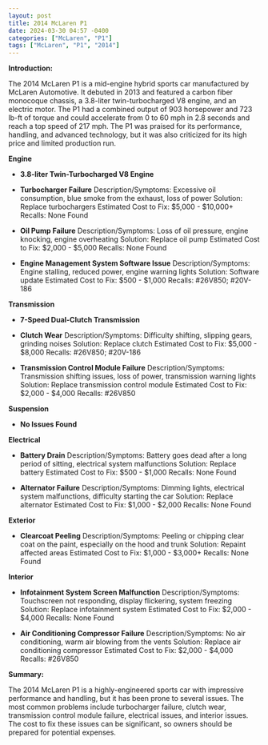 ```yaml
---
layout: post
title: 2014 McLaren P1
date: 2024-03-30 04:57 -0400
categories: ["McLaren", "P1"]
tags: ["McLaren", "P1", "2014"]
---
```

**Introduction:**

The 2014 McLaren P1 is a mid-engine hybrid sports car manufactured by McLaren Automotive. It debuted in 2013 and featured a carbon fiber monocoque chassis, a 3.8-liter twin-turbocharged V8 engine, and an electric motor. The P1 had a combined output of 903 horsepower and 723 lb-ft of torque and could accelerate from 0 to 60 mph in 2.8 seconds and reach a top speed of 217 mph. The P1 was praised for its performance, handling, and advanced technology, but it was also criticized for its high price and limited production run.

**Engine**

* **3.8-liter Twin-Turbocharged V8 Engine**

* **Turbocharger Failure**
Description/Symptoms: Excessive oil consumption, blue smoke from the exhaust, loss of power
Solution: Replace turbochargers
Estimated Cost to Fix: $5,000 - $10,000+
Recalls: None Found

* **Oil Pump Failure**
Description/Symptoms: Loss of oil pressure, engine knocking, engine overheating
Solution: Replace oil pump
Estimated Cost to Fix: $2,000 - $5,000
Recalls: None Found

* **Engine Management System Software Issue**
Description/Symptoms: Engine stalling, reduced power, engine warning lights
Solution: Software update
Estimated Cost to Fix: $500 - $1,000
Recalls: #26V850; #20V-186

**Transmission**

* **7-Speed Dual-Clutch Transmission**

* **Clutch Wear**
Description/Symptoms: Difficulty shifting, slipping gears, grinding noises
Solution: Replace clutch
Estimated Cost to Fix: $5,000 - $8,000
Recalls: #26V850; #20V-186

* **Transmission Control Module Failure**
Description/Symptoms: Transmission shifting issues, loss of power, transmission warning lights
Solution: Replace transmission control module
Estimated Cost to Fix: $2,000 - $4,000
Recalls: #26V850

**Suspension**

* **No Issues Found**

**Electrical**

* **Battery Drain**
Description/Symptoms: Battery goes dead after a long period of sitting, electrical system malfunctions
Solution: Replace battery
Estimated Cost to Fix: $500 - $1,000
Recalls: None Found

* **Alternator Failure**
Description/Symptoms: Dimming lights, electrical system malfunctions, difficulty starting the car
Solution: Replace alternator
Estimated Cost to Fix: $1,000 - $2,000
Recalls: None Found

**Exterior**

* **Clearcoat Peeling**
Description/Symptoms: Peeling or chipping clear coat on the paint, especially on the hood and trunk
Solution: Repaint affected areas
Estimated Cost to Fix: $1,000 - $3,000+
Recalls: None Found

**Interior**

* **Infotainment System Screen Malfunction**
Description/Symptoms: Touchscreen not responding, display flickering, system freezing
Solution: Replace infotainment system
Estimated Cost to Fix: $2,000 - $4,000
Recalls: None Found

* **Air Conditioning Compressor Failure**
Description/Symptoms: No air conditioning, warm air blowing from the vents
Solution: Replace air conditioning compressor
Estimated Cost to Fix: $2,000 - $4,000
Recalls: #26V850

**Summary:**

The 2014 McLaren P1 is a highly-engineered sports car with impressive performance and handling, but it has been prone to several issues. The most common problems include turbocharger failure, clutch wear, transmission control module failure, electrical issues, and interior issues. The cost to fix these issues can be significant, so owners should be prepared for potential expenses.

